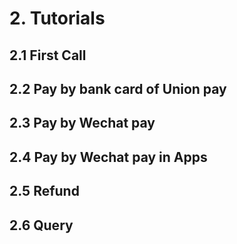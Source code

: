 # 2. Tutorials


## 2.1 First Call


## 2.2 Pay by bank card of Union pay


## 2.3 Pay by Wechat pay


## 2.4 Pay by Wechat pay in Apps


## 2.5 Refund


## 2.6 Query




